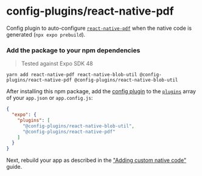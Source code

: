 # config-plugins/react-native-pdf

Config plugin to auto-configure [`react-native-pdf`][lib] when the native code is generated (`npx expo prebuild`).

### Add the package to your npm dependencies

> Tested against Expo SDK 48

```
yarn add react-native-pdf react-native-blob-util @config-plugins/react-native-pdf @config-plugins/react-native-blob-util
```

After installing this npm package, add the [config plugin](https://docs.expo.io/guides/config-plugins/) to the [`plugins`](https://docs.expo.io/versions/latest/config/app/#plugins) array of your `app.json` or `app.config.js`:

```json
{
  "expo": {
    "plugins": [
      "@config-plugins/react-native-blob-util",
      "@config-plugins/react-native-pdf"
    ]
  }
}
```

Next, rebuild your app as described in the ["Adding custom native code"](https://docs.expo.io/workflow/customizing/) guide.

[lib]: https://www.npmjs.com/package/react-native-pdf
